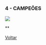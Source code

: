 ### 4 - CAMPEÕES

![](https://eb6f93.a2cdn1.secureserver.net/wp-content/uploads/2022/04/todas-equipes-marvel-250422-5.jpg
)

**


[Voltar](https://github.com/MariiCosta/SUPER_EQUIPES/blob/main/SUPER_EQUIPES.md
)